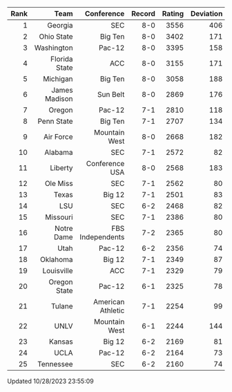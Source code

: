 | Rank  | Team                 | Conference           | Record   | Rating | Deviation |
| ---:  | ---:                 | ---:                 | ---:     | ---:   | ---:      |
| 1     | Georgia              | SEC                  | 8-0      | 3556   | 406       |
| 2     | Ohio State           | Big Ten              | 8-0      | 3402   | 171       |
| 3     | Washington           | Pac-12               | 8-0      | 3395   | 158       |
| 4     | Florida State        | ACC                  | 8-0      | 3155   | 171       |
| 5     | Michigan             | Big Ten              | 8-0      | 3058   | 188       |
| 6     | James Madison        | Sun Belt             | 8-0      | 2869   | 176       |
| 7     | Oregon               | Pac-12               | 7-1      | 2810   | 118       |
| 8     | Penn State           | Big Ten              | 7-1      | 2707   | 134       |
| 9     | Air Force            | Mountain West        | 8-0      | 2668   | 182       |
| 10    | Alabama              | SEC                  | 7-1      | 2572   | 82        |
| 11    | Liberty              | Conference USA       | 8-0      | 2568   | 183       |
| 12    | Ole Miss             | SEC                  | 7-1      | 2562   | 80        |
| 13    | Texas                | Big 12               | 7-1      | 2501   | 83        |
| 14    | LSU                  | SEC                  | 6-2      | 2468   | 82        |
| 15    | Missouri             | SEC                  | 7-1      | 2386   | 80        |
| 16    | Notre Dame           | FBS Independents     | 7-2      | 2365   | 80        |
| 17    | Utah                 | Pac-12               | 6-2      | 2356   | 74        |
| 18    | Oklahoma             | Big 12               | 7-1      | 2349   | 87        |
| 19    | Louisville           | ACC                  | 7-1      | 2329   | 79        |
| 20    | Oregon State         | Pac-12               | 6-1      | 2325   | 78        |
| 21    | Tulane               | American Athletic    | 7-1      | 2254   | 99        |
| 22    | UNLV                 | Mountain West        | 6-1      | 2244   | 144       |
| 23    | Kansas               | Big 12               | 6-2      | 2169   | 81        |
| 24    | UCLA                 | Pac-12               | 6-2      | 2164   | 73        |
| 25    | Tennessee            | SEC                  | 6-2      | 2160   | 74        |

Updated 10/28/2023 23:55:09
